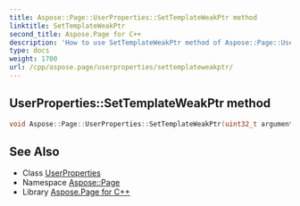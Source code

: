 ```yaml
---
title: Aspose::Page::UserProperties::SetTemplateWeakPtr method
linktitle: SetTemplateWeakPtr
second_title: Aspose.Page for C++
description: 'How to use SetTemplateWeakPtr method of Aspose::Page::UserProperties class in C++.'
type: docs
weight: 1700
url: /cpp/aspose.page/userproperties/settemplateweakptr/
---
```

## UserProperties::SetTemplateWeakPtr method




```cpp
void Aspose::Page::UserProperties::SetTemplateWeakPtr(uint32_t argument) override
```

## See Also

* Class [UserProperties](../)
* Namespace [Aspose::Page](../../)
* Library [Aspose.Page for C++](../../../)
